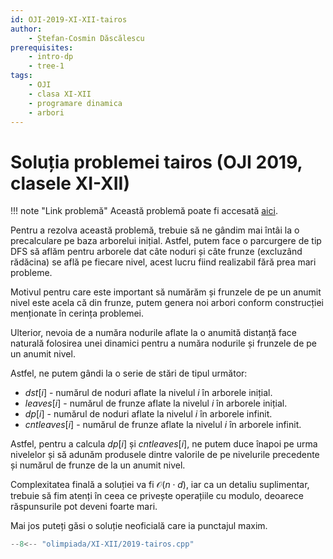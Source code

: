 ```yaml
---
id: OJI-2019-XI-XII-tairos
author:
    - Ștefan-Cosmin Dăscălescu
prerequisites:
    - intro-dp
    - tree-1
tags:
    - OJI
    - clasa XI-XII
    - programare dinamica
    - arbori
---
```


# Soluția problemei tairos (OJI 2019, clasele XI-XII)

!!! note "Link problemă"
    Această problemă poate fi accesată [aici](https://kilonova.ro/problems/22/).

Pentru a rezolva această problemă, trebuie să ne gândim mai întâi la
o precalculare pe baza arborelui inițial. Astfel, putem face o parcurgere
de tip DFS să aflăm pentru arborele dat câte noduri și câte frunze (excluzând
rădăcina) se află pe fiecare nivel, acest lucru fiind realizabil fără prea mari
probleme.

Motivul pentru care este important să numărăm și frunzele de pe un anumit nivel
este acela că din frunze, putem genera noi arbori conform construcției menționate
în cerința problemei.

Ulterior, nevoia de a număra nodurile aflate la o anumită distanță face naturală
folosirea unei dinamici pentru a număra nodurile și frunzele de pe un anumit
nivel.

Astfel, ne putem gândi la o serie de stări de tipul următor:

- $dst[i]$ - numărul de noduri aflate la nivelul $i$ în arborele inițial.
- $leaves[i]$ - numărul de frunze aflate la nivelul $i$ în arborele inițial.
- $dp[i]$ - numărul de noduri aflate la nivelul $i$ în arborele infinit.
- $cntleaves[i]$ - numărul de frunze aflate la nivelul $i$ în arborele infinit.

Astfel, pentru a calcula $dp[i]$ și $cntleaves[i]$, ne putem duce înapoi pe urma
nivelelor și să adunăm produsele dintre valorile de pe nivelurile precedente și
numărul de frunze de la un anumit nivel.

Complexitatea finală a soluției va fi $\mathcal{O}(n \cdot d)$, iar ca un detaliu suplimentar,
trebuie să fim atenți în ceea ce privește operațiile cu modulo, deoarece
răspunsurile pot deveni foarte mari.

Mai jos puteți găsi o soluție neoficială care ia punctajul maxim.

```cpp
--8<-- "olimpiada/XI-XII/2019-tairos.cpp"
```